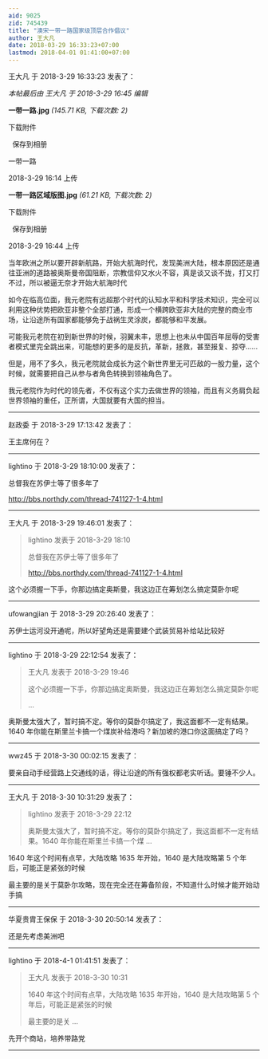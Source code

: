```yaml
---
aid: 9025
zid: 745439
title: "澳宋一带一路国家级顶层合作倡议"
author: 王大凡
date: 2018-03-29 16:33:23+07:00
lastmod: 2018-04-01 01:41:00+07:00
---
```


王大凡 于 2018-3-29 16:33:23 发表了：

_本帖最后由 王大凡 于 2018-3-29 16:45 编辑_

**一带一路.jpg** _(145.71 KB, 下载次数: 2)_

下载附件

&nbsp;
保存到相册

一带一路

2018-3-29 16:14 上传

**一带一路区域版图.jpg** _(61.21 KB, 下载次数: 2)_

下载附件

&nbsp;
保存到相册

2018-3-29 16:44 上传

当年欧洲之所以要开辟新航路，开始大航海时代，发现美洲大陆，根本原因还是通往亚洲的道路被奥斯曼帝国阻断，宗教信仰又水火不容，真是谈又谈不拢，打又打不过，所以被逼无奈才开始大航海时代

如今在临高位面，我元老院有远超那个时代的认知水平和科学技术知识，完全可以利用这种优势把欧亚非整个全部打通，形成一个横跨欧亚非大陆的完整的商业市场，让沿途所有国家都能够免于战祸生灵涂炭，都能够和平发展。

可能我元老院在初到新世界的时候，羽翼未丰，思想上也未从中国百年屈辱的受害者模式里完全跳出来，可能想的更多的是反抗，革新，拯救，甚至报复、掠夺……

但是，用不了多久，我元老院就会成长为这个新世界里无可匹敌的一股力量，这个时候，就需要把自己从参与者角色转换到领袖角色了。

我元老院作为时代的领先者，不仅有这个实力去做世界的领袖，而且有义务肩负起世界领袖的重任，正所谓，大国就要有大国的担当。

---

赵政委 于 2018-3-29 17:13:42 发表了：

王主席何在？

---

lightino 于 2018-3-29 18:10:00 发表了：

总督我在苏伊士等了很多年了

http://bbs.northdy.com/thread-741127-1-4.html

---

王大凡 于 2018-3-29 19:46:01 发表了：

> lightino 发表于 2018-3-29 18:10
>
> 总督我在苏伊士等了很多年了
>
> http://bbs.northdy.com/thread-741127-1-4.html

这个必须握一下手，你那边搞定奥斯曼，我这边正在筹划怎么搞定莫卧尔呢

---

ufowangjian 于 2018-3-29 20:26:40 发表了：

苏伊士运河没开通呢，所以好望角还是需要建个武装贸易补给站比较好

---

lightino 于 2018-3-29 22:12:54 发表了：

> 王大凡 发表于 2018-3-29 19:46
>
> 这个必须握一下手，你那边搞定奥斯曼，我这边正在筹划怎么搞定莫卧尔呢
>
> ...

奥斯曼太强大了，暂时搞不定。等你的莫卧尔搞定了，我这面都不一定有结果。1640 年你能在斯里兰卡搞一个煤炭补给港吗？新加坡的港口你这面搞定了吗？

---

wwz45 于 2018-3-30 00:02:15 发表了：

要亲自动手经营路上交通线的话，得让沿途的所有强权都老实听话。要锤不少人。

---

王大凡 于 2018-3-30 10:31:29 发表了：

> lightino 发表于 2018-3-29 22:12
>
> 奥斯曼太强大了，暂时搞不定。等你的莫卧尔搞定了，我这面都不一定有结果。1640 年你能在斯里兰卡搞一个煤 ...

1640 年这个时间有点早，大陆攻略 1635 年开始，1640 是大陆攻略第 5 个年后，可能正是紧张的时候

最主要的是关于莫卧尔攻略，现在完全还在筹备阶段，不知道什么时候才能开始动手搞

---

华夏贵胄王保保 于 2018-3-30 20:50:14 发表了：

还是先考虑美洲吧

---

lightino 于 2018-4-1 01:41:51 发表了：

> 王大凡 发表于 2018-3-30 10:31
>
> 1640 年这个时间有点早，大陆攻略 1635 年开始，1640 是大陆攻略第 5 个年后，可能正是紧张的时候
>
> 最主要的是关 ...

先开个商站，培养带路党

---
